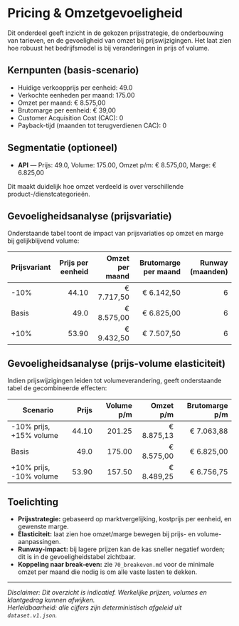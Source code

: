 # Pricing & Omzetgevoeligheid

Dit onderdeel geeft inzicht in de gekozen prijsstrategie, de onderbouwing van tarieven, en de gevoeligheid van omzet bij prijswijzigingen. Het laat zien hoe robuust het bedrijfsmodel is bij veranderingen in prijs of volume.

## Kernpunten (basis-scenario)

- Huidige verkoopprijs per eenheid: 49.0
- Verkochte eenheden per maand: 175.00
- Omzet per maand: € 8.575,00
- Brutomarge per eenheid: € 39,00
- Customer Acquisition Cost (CAC): 0  
- Payback-tijd (maanden tot terugverdienen CAC): 0  

## Segmentatie (optioneel)


- **API** — Prijs: 49.0, Volume: 175.00, Omzet p/m: € 8.575,00, Marge: € 6.825,00


Dit maakt duidelijk hoe omzet verdeeld is over verschillende product-/dienstcategorieën.

## Gevoeligheidsanalyse (prijsvariatie)

Onderstaande tabel toont de impact van prijsvariaties op omzet en marge bij gelijkblijvend volume:

| Prijsvariant | Prijs per eenheid | Omzet per maand | Brutomarge per maand | Runway (maanden) |
|--------------|------------------:|----------------:|---------------------:|-----------------:|
| -10%         | 44.10   | € 7.717,50 | € 6.142,50      | 6 |
| Basis        | 49.0   | € 8.575,00 | € 6.825,00      | 6 |
| +10%         | 53.90  | € 9.432,50| € 7.507,50     | 6|

## Gevoeligheidsanalyse (prijs-volume elasticiteit)

Indien prijswijzigingen leiden tot volumeverandering, geeft onderstaande tabel de gecombineerde effecten:

| Scenario        | Prijs | Volume p/m | Omzet p/m | Brutomarge p/m |
|-----------------|------:|-----------:|----------:|---------------:|
| -10% prijs, +15% volume | 44.10 | 201.25 | € 8.875,13 | € 7.063,88 |
| Basis           | 49.0 | 175.00 | € 8.575,00 | € 6.825,00 |
| +10% prijs, -10% volume | 53.90 | 157.50 | € 8.489,25 | € 6.756,75 |

## Toelichting

- **Prijsstrategie:** gebaseerd op marktvergelijking, kostprijs per eenheid, en gewenste marge.  
- **Elasticiteit:** laat zien hoe omzet/marge bewegen bij prijs- en volume-aanpassingen.  
- **Runway-impact:** bij lagere prijzen kan de kas sneller negatief worden; dit is in de gevoeligheidstabel zichtbaar.  
- **Koppeling naar break-even:** zie `70_breakeven.md` voor de minimale omzet per maand die nodig is om alle vaste lasten te dekken.  

---

_Disclaimer: Dit overzicht is indicatief. Werkelijke prijzen, volumes en klantgedrag kunnen afwijken._  
_Herleidbaarheid: alle cijfers zijn deterministisch afgeleid uit `dataset.v1.json`._
